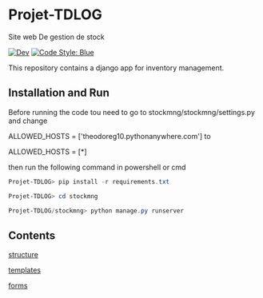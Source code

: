 # Projet-TDLOG
Site web De gestion de stock

[![Dev](https://img.shields.io/badge/docs-dev-blue.svg)](https://theodoreg10.github.io/Projet-TDLOG/)
[![Code Style: Blue](https://img.shields.io/badge/code%20style-blue-4495d1.svg)](https://github.com/Theodoreg10/Projet-TDLOG)

This repository contains a django app for inventory management.


## Installation and Run

Before running the code tou need to go to stockmng/stockmng/settings.py and change 

ALLOWED_HOSTS = ['theodoreg10.pythonanywhere.com'] to 

ALLOWED_HOSTS = [*]

then run the following command in powershell or cmd
```powershell
Projet-TDLOG> pip install -r requirements.txt

Projet-TDLOG> cd stockmng

Projet-TDLOG/stockmng> python manage.py runserver
```

## Contents

[structure](structure.md)

[templates](templates.md)

[forms](principal.forms.html)
